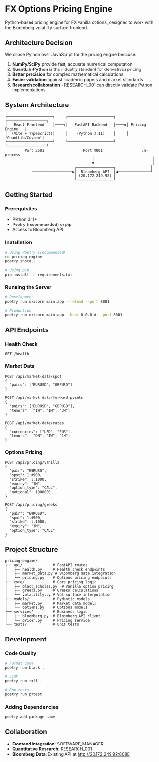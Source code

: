 # FX Options Pricing Engine

Python-based pricing engine for FX vanilla options, designed to work with the Bloomberg volatility surface frontend.

## Architecture Decision

We chose Python over JavaScript for the pricing engine because:
1. **NumPy/SciPy** provide fast, accurate numerical computation
2. **QuantLib-Python** is the industry standard for derivatives pricing
3. **Better precision** for complex mathematical calculations
4. **Easier validation** against academic papers and market standards
5. **Research collaboration** - RESEARCH_001 can directly validate Python implementations

## System Architecture

```
┌─────────────────────┐     ┌─────────────────────┐     ┌──────────────────┐
│   React Frontend    │────▶│   FastAPI Backend   │────▶│ Pricing Engine   │
│  (Vite + TypeScript)│     │    (Python 3.11)    │     │ (QuantLib/Custom)│
└─────────────────────┘     └─────────────────────┘     └──────────────────┘
         Port 3501                  Port 8001                  In-process
            │                           │                           │
            │                           ▼                           │
            │                   ┌─────────────────┐                │
            └──────────────────▶│  Bloomberg API  │◀───────────────┘
                                │ (20.172.249.92) │
                                └─────────────────┘
```

## Getting Started

### Prerequisites
- Python 3.11+
- Poetry (recommended) or pip
- Access to Bloomberg API

### Installation

```bash
# Using Poetry (recommended)
cd pricing-engine
poetry install

# Using pip
pip install -r requirements.txt
```

### Running the Server

```bash
# Development
poetry run uvicorn main:app --reload --port 8001

# Production
poetry run uvicorn main:app --host 0.0.0.0 --port 8001
```

## API Endpoints

### Health Check
```
GET /health
```

### Market Data
```
POST /api/market-data/spot
{
  "pairs": ["EURUSD", "GBPUSD"]
}

POST /api/market-data/forward-points
{
  "pairs": ["EURUSD", "GBPUSD"],
  "tenors": ["1W", "1M", "3M"]
}

POST /api/market-data/rates
{
  "currencies": ["USD", "EUR"],
  "tenors": ["ON", "1W", "1M"]
}
```

### Options Pricing
```
POST /api/pricing/vanilla
{
  "pair": "EURUSD",
  "spot": 1.0900,
  "strike": 1.1000,
  "expiry": "1M",
  "option_type": "CALL",
  "notional": 1000000
}

POST /api/pricing/greeks
{
  "pair": "EURUSD",
  "spot": 1.0900,
  "strike": 1.1000,
  "expiry": "1M",
  "option_type": "CALL"
}
```

## Project Structure

```
pricing-engine/
├── api/              # FastAPI routes
│   ├── health.py     # Health check endpoints
│   ├── market_data.py # Bloomberg data integration
│   └── pricing.py    # Options pricing endpoints
├── core/             # Core pricing logic
│   ├── black_scholes.py  # Vanilla option pricing
│   ├── greeks.py     # Greeks calculations
│   └── volatility.py # Vol surface interpolation
├── models/           # Pydantic models
│   ├── market.py     # Market data models
│   └── options.py    # Options models
├── services/         # Business logic
│   ├── bloomberg.py  # Bloomberg API client
│   └── pricer.py     # Pricing service
└── tests/            # Unit tests
```

## Development

### Code Quality
```bash
# Format code
poetry run black .

# Lint
poetry run ruff .

# Run tests
poetry run pytest
```

### Adding Dependencies
```bash
poetry add package-name
```

## Collaboration

- **Frontend Integration**: SOFTWARE_MANAGER
- **Quantitative Research**: RESEARCH_001
- **Bloomberg Data**: Existing API at http://20.172.249.92:8080